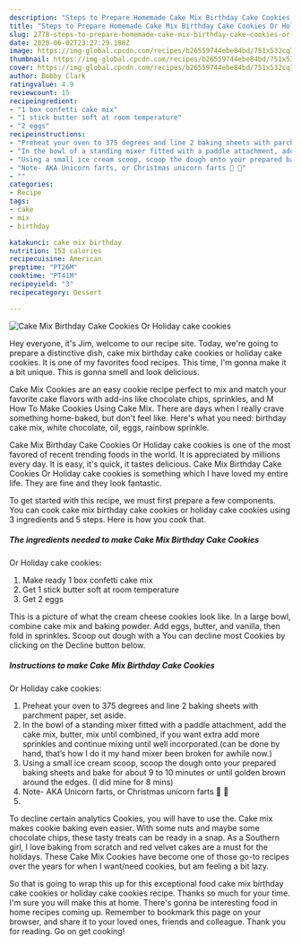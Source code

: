 ```yaml
---
description: "Steps to Prepare Homemade Cake Mix Birthday Cake Cookies Or Holiday cake cookies"
title: "Steps to Prepare Homemade Cake Mix Birthday Cake Cookies Or Holiday cake cookies"
slug: 2778-steps-to-prepare-homemade-cake-mix-birthday-cake-cookies-or-holiday-cake-cookies
date: 2020-06-02T23:27:29.188Z
image: https://img-global.cpcdn.com/recipes/b26559744ebe84bd/751x532cq70/cake-mix-birthday-cake-cookies-or-holiday-cake-cookies-recipe-main-photo.jpg
thumbnail: https://img-global.cpcdn.com/recipes/b26559744ebe84bd/751x532cq70/cake-mix-birthday-cake-cookies-or-holiday-cake-cookies-recipe-main-photo.jpg
cover: https://img-global.cpcdn.com/recipes/b26559744ebe84bd/751x532cq70/cake-mix-birthday-cake-cookies-or-holiday-cake-cookies-recipe-main-photo.jpg
author: Bobby Clark
ratingvalue: 4.9
reviewcount: 15
recipeingredient:
- "1 box confetti cake mix"
- "1 stick butter soft at room temperature"
- "2 eggs"
recipeinstructions:
- "Preheat your oven to 375 degrees and line 2 baking sheets with parchment paper, set aside."
- "In the bowl of a standing mixer fitted with a paddle attachment, add the cake mix, butter, mix until combined, if you want extra add more sprinkles and continue mixing until well incorporated.(can be done by hand, that’s how I do it my hand mixer been broken for awhile now.)"
- "Using a small ice cream scoop, scoop the dough onto your prepared baking sheets and bake for about 9 to 10 minutes or until golden brown around the edges. (I did mine for 8 mins)"
- "Note- AKA Unicorn farts, or Christmas unicorn farts 🦄 💨"
- ""
categories:
- Recipe
tags:
- cake
- mix
- birthday

katakunci: cake mix birthday 
nutrition: 153 calories
recipecuisine: American
preptime: "PT26M"
cooktime: "PT41M"
recipeyield: "3"
recipecategory: Dessert

---
```



![Cake Mix Birthday Cake Cookies
Or Holiday cake cookies](https://img-global.cpcdn.com/recipes/b26559744ebe84bd/751x532cq70/cake-mix-birthday-cake-cookies-or-holiday-cake-cookies-recipe-main-photo.jpg)

Hey everyone, it's Jim, welcome to our recipe site. Today, we're going to prepare a distinctive dish, cake mix birthday cake cookies
or holiday cake cookies. It is one of my favorites food recipes. This time, I'm gonna make it a bit unique. This is gonna smell and look delicious.

Cake Mix Cookies are an easy cookie recipe perfect to mix and match your favorite cake flavors with add-ins like chocolate chips, sprinkles, and M How To Make Cookies Using Cake Mix. There are days when I really crave something home-baked, but don&#39;t feel like. Here&#39;s what you need: birthday cake mix, white chocolate, oil, eggs, rainbow sprinkle.

Cake Mix Birthday Cake Cookies
Or Holiday cake cookies is one of the most favored of recent trending foods in the world. It is appreciated by millions every day. It is easy, it's quick, it tastes delicious. Cake Mix Birthday Cake Cookies
Or Holiday cake cookies is something which I have loved my entire life. They are fine and they look fantastic.


To get started with this recipe, we must first prepare a few components. You can cook cake mix birthday cake cookies
or holiday cake cookies using 3 ingredients and 5 steps. Here is how you cook that.

<!--inarticleads1-->

##### The ingredients needed to make Cake Mix Birthday Cake Cookies
Or Holiday cake cookies:

1. Make ready 1 box confetti cake mix
1. Get 1 stick butter soft at room temperature
1. Get 2 eggs


This is a picture of what the cream cheese cookies look like. In a large bowl, combine cake mix and baking powder. Add eggs, butter, and vanilla, then fold in sprinkles. Scoop out dough with a You can decline most Cookies by clicking on the Decline button below. 

<!--inarticleads2-->

##### Instructions to make Cake Mix Birthday Cake Cookies
Or Holiday cake cookies:

1. Preheat your oven to 375 degrees and line 2 baking sheets with parchment paper, set aside.
1. In the bowl of a standing mixer fitted with a paddle attachment, add the cake mix, butter, mix until combined, if you want extra add more sprinkles and continue mixing until well incorporated.(can be done by hand, that’s how I do it my hand mixer been broken for awhile now.)
1. Using a small ice cream scoop, scoop the dough onto your prepared baking sheets and bake for about 9 to 10 minutes or until golden brown around the edges. (I did mine for 8 mins)
1. Note- AKA Unicorn farts, or Christmas unicorn farts 🦄 💨
1. 


To decline certain analytics Cookies, you will have to use the. Cake mix makes cookie baking even easier. With some nuts and maybe some chocolate chips, these tasty treats can be ready in a snap. As a Southern girl, I love baking from scratch and red velvet cakes are a must for the holidays. These Cake Mix Cookies have become one of those go-to recipes over the years for when I want/need cookies, but am feeling a bit lazy. 

So that is going to wrap this up for this exceptional food cake mix birthday cake cookies
or holiday cake cookies recipe. Thanks so much for your time. I'm sure you will make this at home. There's gonna be interesting food in home recipes coming up. Remember to bookmark this page on your browser, and share it to your loved ones, friends and colleague. Thank you for reading. Go on get cooking!

